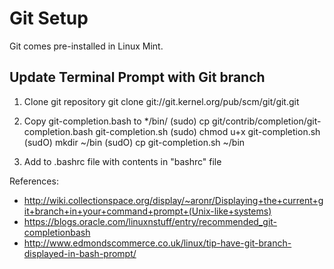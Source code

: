 Git Setup
========

Git comes pre-installed in Linux Mint.


Update Terminal Prompt with Git branch
----------------------------------
1. Clone git repository
	git clone git://git.kernel.org/pub/scm/git/git.git

2. Copy git-completion.bash to */bin/
	(sudo) cp git/contrib/completion/git-completion.bash git-completion.sh
	(sudo) chmod u+x git-completion.sh
	(sudO) mkdir ~/bin
	(sudO) cp git-completion.sh ~/bin

3. Add to .bashrc file with contents in "bashrc" file


References:
* http://wiki.collectionspace.org/display/~aronr/Displaying+the+current+git+branch+in+your+command+prompt+(Unix-like+systems)
* https://blogs.oracle.com/linuxnstuff/entry/recommended_git-completionbash
* http://www.edmondscommerce.co.uk/linux/tip-have-git-branch-displayed-in-bash-prompt/


